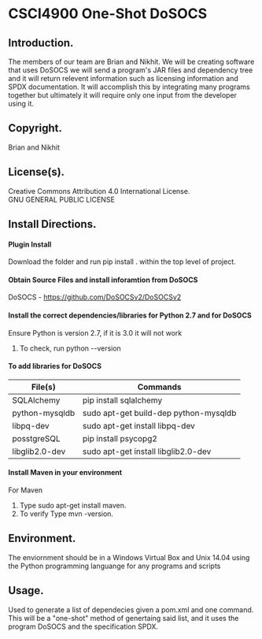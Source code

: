 # CSCI4900 One-Shot DoSOCS

## Introduction.
The members of our team are Brian and Nikhit. We will be creating software that uses DoSOCS we will send a program's JAR files and dependency tree and it will return relevent information such as licensing information and SPDX documentation. It will accomplish this by integrating many programs together but ultimately it will require only one input from the developer using it.

## Copyright.
Brian and Nikhit

## License(s).
Creative Commons Attribution 4.0 International License.<br />
GNU GENERAL PUBLIC LICENSE

## Install Directions.

#### Plugin Install
Download the folder and run pip install . within the top level of project.<br/>

#### Obtain Source Files and install inforamtion from DoSOCS<br />
DoSOCS - https://github.com/DoSOCSv2/DoSOCSv2<br />

#### Install the correct dependencies/libraries for Python 2.7 and for DoSOCS<br />
Ensure Python is version 2.7, if it is 3.0 it will not work<br />
1. To check, run python --version

#### To add libraries for DoSOCS<br />
| File(s) | Commands |
| --- | --- |
|SQLAlchemy|pip install sqlalchemy|
|python-mysqldb|sudo apt-get build-dep python-mysqldb|
|libpq-dev|sudo apt-get install libpq-dev|
|posstgreSQL|pip install psycopg2|
|libglib2.0-dev|sudo apt-get install libglib2.0-dev|

#### Install Maven in your environment<br/>
For Maven<br />
1. Type sudo apt-get install maven.<br/>
2. To verify Type mvn -version.

## Environment.

The enviornment should be in a Windows Virtual Box and Unix 14.04 using the Python programming languange for any programs and scripts 

## Usage.

Used to generate a list of dependecies given a pom.xml and one command. This will be a "one-shot" method of genertaing said list, and it uses the program DoSOCS and the specification SPDX.
